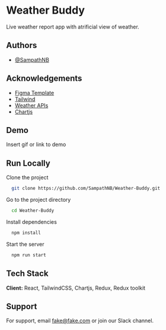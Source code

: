 # Weather Buddy

Live weather report app with atrificial view of weather.

## Authors

- [@SampathNB](https://github.com/SampathNB)

## Acknowledgements

- [Figma Template](<https://www.figma.com/design/xR9M0hABAfRy5jGttsGpG1/Weather-Web-Design-%7C-App-UI-(Community)?node-id=1-6441&t=pMiyXxunlLOaHUN0-0>)
- [Tailwind](https://tailwindcss.com/)
- [Weather APIs](https://www.weatherapi.com/)
- [Chartjs](https://www.chartjs.org/)

## Demo

Insert gif or link to demo

## Run Locally

Clone the project

```bash
  git clone https://github.com/SampathNB/Weather-Buddy.git
```

Go to the project directory

```bash
  cd Weather-Buddy
```

Install dependencies

```bash
  npm install
```

Start the server

```bash
  npm run start
```

## Tech Stack

**Client:** React, TailwindCSS, Chartjs, Redux, Redux toolkit

## Support

For support, email fake@fake.com or join our Slack channel.
